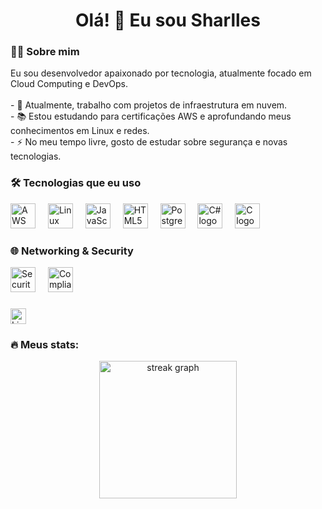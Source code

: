 <div align="center">
</div>

###

<h1 align="center">Olá! 👋 Eu sou Sharlles</h1>

###

<h3 align="left">👨‍💻 Sobre mim</h3>

<p align="left">Eu sou desenvolvedor apaixonado por tecnologia, atualmente focado em Cloud Computing e DevOps.<br><br>- 🔭 Atualmente, trabalho com projetos de infraestrutura em nuvem.<br>- 📚 Estou estudando para certificações AWS e aprofundando meus conhecimentos em Linux e redes.<br>- ⚡ No meu tempo livre, gosto de estudar sobre segurança e novas tecnologias.</p>

###

<h3 align="left">🛠 Tecnologias que eu uso</h3>

<div align="left">
  <img src="https://cdn.jsdelivr.net/gh/devicons/devicon/icons/amazonwebservices/amazonwebservices-original-wordmark.svg" height="40" alt="AWS logo" />
  <img width="12" />
  <img src="https://cdn.jsdelivr.net/gh/devicons/devicon/icons/linux/linux-original.svg" height="40" alt="Linux logo" />
  <img width="12" />
  <img src="https://cdn.jsdelivr.net/gh/devicons/devicon/icons/javascript/javascript-original.svg" height="40" alt="JavaScript logo" />
  <img width="12" />
  <img src="https://cdn.jsdelivr.net/gh/devicons/devicon/icons/html5/html5-original-wordmark.svg" height="40" alt="HTML5 logo" />
  <img width="12" />
  <img src="https://cdn.jsdelivr.net/gh/devicons/devicon/icons/postgresql/postgresql-original-wordmark.svg" height="40" alt="PostgreSQL logo" />
  <img width="12" />
  <img src="https://cdn.jsdelivr.net/gh/devicons/devicon/icons/csharp/csharp-original.svg" height="40" alt="C# logo" />
  <img width="12" />
  <img src="https://cdn.jsdelivr.net/gh/devicons/devicon/icons/c/c-original.svg" height="40" alt="C logo" />
</div>

###

<h3 align="left">🌐 Networking & Security</h3>

<div align="left">
  <img src="https://cdn.jsdelivr.net/gh/devicons/devicon/icons/security/security-original.svg" height="40" alt="Security logo" />
  <img width="12" />
  <img src="https://cdn.jsdelivr.net/gh/devicons/devicon/icons/compliance/compliance-original.svg" height="40" alt="Compliance logo" />
</div>

###

<div align="left">
  <a href="https://www.linkedin.com/in/sharlles-andersonn/">
    <img src="https://img.shields.io/static/v1?message=LinkedIn&logo=linkedin&label=&color=0077B5&logoColor=white&labelColor=&style=for-the-badge" height="25" alt="LinkedIn logo"  />
  </a>
</div>

###

<h3 align="left">🔥 Meus stats:</h3>

<div align="center">
  <img src="https://streak-stats.demolab.com?user=skvanderson&locale=en&mode=daily&theme=dark&hide_border=false&border_radius=5&order=3" height="220" alt="streak graph"  />
</div>

